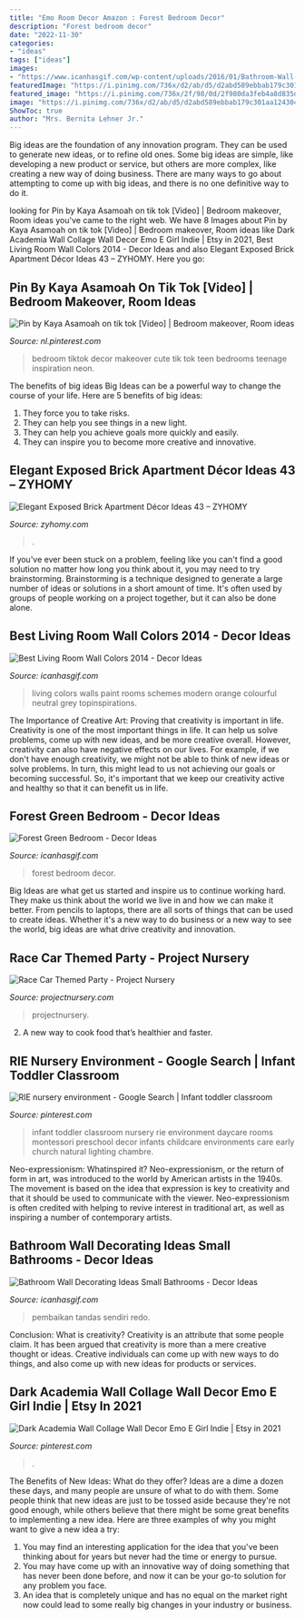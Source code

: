 ```yaml
---
title: "Emo Room Decor Amazon : Forest Bedroom Decor"
description: "Forest bedroom decor"
date: "2022-11-30"
categories:
- "ideas"
tags: ["ideas"]
images:
- "https://www.icanhasgif.com/wp-content/uploads/2016/01/Bathroom-Wall-Decorating-Ideas-Small-Bathrooms.jpg"
featuredImage: "https://i.pinimg.com/736x/d2/ab/d5/d2abd589ebbab179c301aa1243046518.jpg"
featured_image: "https://i.pinimg.com/736x/2f/98/0d/2f980da3feb4a8d835d49e15fc80b152.jpg"
image: "https://i.pinimg.com/736x/d2/ab/d5/d2abd589ebbab179c301aa1243046518.jpg"
ShowToc: true
author: "Mrs. Bernita Lehner Jr."
---
```



Big ideas are the foundation of any innovation program. They can be used to generate new ideas, or to refine old ones. Some big ideas are simple, like developing a new product or service, but others are more complex, like creating a new way of doing business. There are many ways to go about attempting to come up with big ideas, and there is no one definitive way to do it.

	

		
looking for Pin by Kaya Asamoah on tik tok [Video] | Bedroom makeover, Room ideas you've came to the right web. We have 8 Images about Pin by Kaya Asamoah on tik tok [Video] | Bedroom makeover, Room ideas like Dark Academia Wall Collage Wall Decor Emo E Girl Indie | Etsy in 2021, Best Living Room Wall Colors 2014 - Decor Ideas and also Elegant Exposed Brick Apartment Décor Ideas 43 – ZYHOMY. Here you go:
		
    
## Pin By Kaya Asamoah On Tik Tok [Video] | Bedroom Makeover, Room Ideas

<img loading=lazy src="https://i.pinimg.com/736x/b8/0b/17/b80b17fa5beef1067720b699e66adf7d.jpg" onerror="this.onerror=null;this.src='https://tse2.mm.bing.net/th?id=OIP.B8AyGZynLlTNygzOw4DSewHaNK&amp;pid=15.1';" alt="Pin by Kaya Asamoah on tik tok [Video] | Bedroom makeover, Room ideas">

_Source: nl.pinterest.com_

>bedroom tiktok decor makeover cute tik tok teen bedrooms teenage inspiration neon. 

	

The benefits of big ideas
Big Ideas can be a powerful way to change the course of your life. Here are 5 benefits of big ideas:
1. They force you to take risks.
2. They can help you see things in a new light.
3. They can help you achieve goals more quickly and easily.
4. They can inspire you to become more creative and innovative.

    
## Elegant Exposed Brick Apartment Décor Ideas 43 – ZYHOMY

<img loading=lazy src="https://www.zyhomy.com/wp-content/uploads/2018/09/Elegant-Exposed-Brick-Apartment-Décor-Ideas-43.jpg" onerror="this.onerror=null;this.src='https://tse2.mm.bing.net/th?id=OIP.7XVK2P16U_71_ksXPx4ehAHaLH&amp;pid=15.1';" alt="Elegant Exposed Brick Apartment Décor Ideas 43 – ZYHOMY">

_Source: zyhomy.com_

>. 

	

If you've ever been stuck on a problem, feeling like you can't find a good solution no matter how long you think about it, you may need to try brainstorming. Brainstorming is a technique designed to generate a large number of ideas or solutions in a short amount of time. It's often used by groups of people working on a project together, but it can also be done alone.

    
## Best Living Room Wall Colors 2014 - Decor Ideas

<img loading=lazy src="https://www.icanhasgif.com/wp-content/uploads/2014/11/Best-Living-Room-Wall-Colors-2014.jpg" onerror="this.onerror=null;this.src='https://tse2.mm.bing.net/th?id=OIP.7gMknVq3IaWTRSiYWWHtCgHaF6&amp;pid=15.1';" alt="Best Living Room Wall Colors 2014 - Decor Ideas">

_Source: icanhasgif.com_

>living colors walls paint rooms schemes modern orange colourful neutral grey topinspirations. 

	

The Importance of Creative Art: Proving that creativity is important in life.
Creativity is one of the most important things in life. It can help us solve problems, come up with new ideas, and be more creative overall. However, creativity can also have negative effects on our lives. For example, if we don't have enough creativity, we might not be able to think of new ideas or solve problems. In turn, this might lead to us not achieving our goals or becoming successful. So, it's important that we keep our creativity active and healthy so that it can benefit us in life.

    
## Forest Green Bedroom - Decor Ideas

<img loading=lazy src="https://icanhasgif.com/wp-content/uploads/2015/02/Forest-Green-Bedroom-1024x682.jpg" onerror="this.onerror=null;this.src='https://tse2.mm.bing.net/th?id=OIP.EtRhuEz3NFZT7Aku-mJ2tQHaE7&amp;pid=15.1';" alt="Forest Green Bedroom - Decor Ideas">

_Source: icanhasgif.com_

>forest bedroom decor. 

	

Big Ideas are what get us started and inspire us to continue working hard. They make us think about the world we live in and how we can make it better. From pencils to laptops, there are all sorts of things that can be used to create ideas. Whether it's a new way to do business or a new way to see the world, big ideas are what drive creativity and innovation.

    
## Race Car Themed Party - Project Nursery

<img loading=lazy src="https://projectnursery.com/wp-content/uploads/2016/06/20150906_125321.jpg" onerror="this.onerror=null;this.src='https://tse3.mm.bing.net/th?id=OIP.7LUWs1jbdiIRNWYdNNw6BwHaNK&amp;pid=15.1';" alt="Race Car Themed Party - Project Nursery">

_Source: projectnursery.com_

>projectnursery. 

	

2. A new way to cook food that’s healthier and faster.

    
## RIE Nursery Environment - Google Search | Infant Toddler Classroom

<img loading=lazy src="https://i.pinimg.com/736x/2f/98/0d/2f980da3feb4a8d835d49e15fc80b152.jpg" onerror="this.onerror=null;this.src='https://tse4.mm.bing.net/th?id=OIP.-vGvVeuZZ6E2MqtlrMS86wHaJ3&amp;pid=15.1';" alt="RIE nursery environment - Google Search | Infant toddler classroom">

_Source: pinterest.com_

>infant toddler classroom nursery rie environment daycare rooms montessori preschool decor infants childcare environments care early church natural lighting chambre. 

	

Neo-expressionism: Whatinspired it?
Neo-expressionism, or the return of form in art, was introduced to the world by American artists in the 1940s. The movement is based on the idea that expression is key to creativity and that it should be used to communicate with the viewer. Neo-expressionism is often credited with helping to revive interest in traditional art, as well as inspiring a number of contemporary artists.

    
## Bathroom Wall Decorating Ideas Small Bathrooms - Decor Ideas

<img loading=lazy src="https://www.icanhasgif.com/wp-content/uploads/2016/01/Bathroom-Wall-Decorating-Ideas-Small-Bathrooms.jpg" onerror="this.onerror=null;this.src='https://tse2.mm.bing.net/th?id=OIP.upd47K8AvgURWgYFZ32qmQHaLD&amp;pid=15.1';" alt="Bathroom Wall Decorating Ideas Small Bathrooms - Decor Ideas">

_Source: icanhasgif.com_

>pembaikan tandas sendiri redo. 

	

Conclusion: What is creativity?
Creativity is an attribute that some people claim. It has been argued that creativity is more than a mere creative thought or ideas. Creative individuals can come up with new ways to do things, and also come up with new ideas for products or services.

    
## Dark Academia Wall Collage Wall Decor Emo E Girl Indie | Etsy In 2021

<img loading=lazy src="https://i.pinimg.com/736x/d2/ab/d5/d2abd589ebbab179c301aa1243046518.jpg" onerror="this.onerror=null;this.src='https://tse4.mm.bing.net/th?id=OIP.9uye4vJm3ZH3wo6xyLfk1AHaMd&amp;pid=15.1';" alt="Dark Academia Wall Collage Wall Decor Emo E Girl Indie | Etsy in 2021">

_Source: pinterest.com_

>. 

	

The Benefits of New Ideas: What do they offer?
Ideas are a dime a dozen these days, and many people are unsure of what to do with them. Some people think that new ideas are just to be tossed aside because they're not good enough, while others believe that there might be some great benefits to implementing a new idea. Here are three examples of why you might want to give a new idea a try: 
1. You may find an interesting application for the idea that you've been thinking about for years but never had the time or energy to pursue. 
2. You may have come up with an innovative way of doing something that has never been done before, and now it can be your go-to solution for any problem you face. 
3. An idea that is completely unique and has no equal on the market right now could lead to some really big changes in your industry or business.

